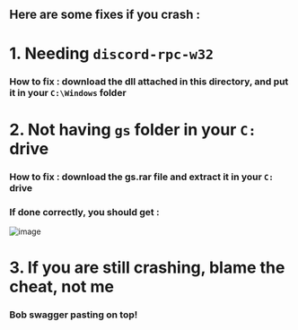 ## Here are some fixes if you crash :
# 1. Needing ``discord-rpc-w32``
### How to fix : download the dll attached in this directory, and put it in your ``C:\Windows`` folder
# 2. Not having ``gs`` folder in your ``C:`` drive
### How to fix : download the gs.rar file and extract it in your ``C:`` drive
### If done correctly, you should get :
![image](https://cdn.discordapp.com/attachments/1119218905584504843/1131243657538850868/image.png)
# 3. If you are still crashing, blame the cheat, not me
### Bob swagger pasting on top!
